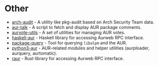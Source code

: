 # Other

- [arch-audit](https://gitlab.com/ilpianista/arch-audit) - A utility like pkg-audit based on Arch Security Team data.
- [aur-talk](https://github.com/GermainZ/aur-talk) - A script to fetch and display AUR package comments.
- [aurvote-utils](https://github.com/jadenPete/aurvote-utils) - A set of utilities for managing AUR votes.
- [haskell-aur](https://hackage.haskell.org/package/aur) - Haskell library for accessing Aurweb RPC interface.
- [package-query](https://github.com/archlinuxfr/package-query) - Tool for querying `libalpm` and the AUR.
- [python3-aur](https://xyne.archlinux.ca/projects/python3-aur) - AUR-related modules and helper utilities (aurploader, aurquery, aurtomatic).
- [raur](https://gitlab.com/davidbittner/raur) - Rust library for accessing Aurweb RPC interface.
